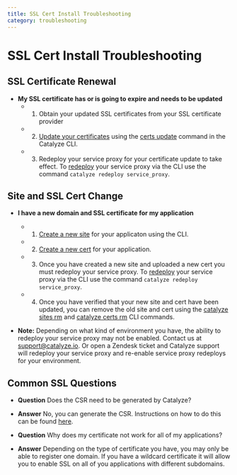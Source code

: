 ```yaml
---
title: SSL Cert Install Troubleshooting
category: troubleshooting
---
```


# SSL Cert Install Troubleshooting

## SSL Certificate Renewal
- **My SSL certificate has or is going to expire and needs to be updated**
	- 1.  Obtain your updated SSL certificates from your SSL certificate provider
	- 2. [Update your certificates](https://resources.catalyze.io/stratum/articles/guides/self-service-SSL/) using the [certs update](https://resources.catalyze.io/paas/paas-cli-reference/certs/#certs-update) command in the Catalyze CLI.
	- 3. Redeploy your service proxy for your certificate update to take effect. To [redeploy](/paas/paas-cli-reference#redeploy) your service proxy via the CLI use the command `catalyze redeploy service_proxy`.

## Site and SSL Cert Change
- **I have a new domain and SSL certificate for my application**
	- 1. [Create a new site](https://resources.catalyze.io/paas/paas-cli-reference/#sites-create) for your applicaton using the CLI. 
	- 2. [Create a new cert](https://resources.catalyze.io/paas/paas-cli-reference/#certs-create) for your application. 
	- 3. Once you have created a new site and uploaded a new cert you must redeploy your service proxy. To [redeploy](/paas/paas-cli-reference#redeploy) your service proxy via the CLI use the command `catalyze redeploy service_proxy`.  
	- 4. Once you have verified that your new site and cert have been updated, you can remove the old site and cert using the [catalyze sites rm](https://resources.catalyze.io/paas/paas-cli-reference/#sites-rm) and [catalyze certs rm](https://resources.catalyze.io/paas/paas-cli-reference/#certs-rm) CLI commands.

- **Note:** Depending on what kind of environment you have, the ability to redeploy your service proxy may not be enabled. Contact us at [support@catalyze.io](mailto:support@catalyze.io). Or open a Zendesk ticket and Catalyze support will redeploy your service proxy and re-enable service proxy redeploys for your environment.

## Common SSL Questions

- **Question** Does the CSR need to be generated by Catalyze?
- **Answer** No, you can generate the CSR. Instructions on how to do this can be found [here](https://www.namecheap.com/support/knowledgebase/article.aspx/9446/0/apache-opensslmodsslnginx).

- **Question** Why does my certificate not work for all of my applications?
- **Answer** Depending on the type of certificate you have, you may only be able to register one domain.  If you have a wildcard certificate it will allow you to enable SSL on all of you applications with different subdomains.